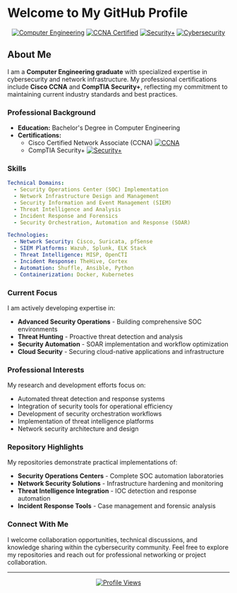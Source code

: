 # Welcome to My GitHub Profile

<div align="center">

[![Computer Engineering](https://img.shields.io/badge/Education-Computer%20Engineering-blue.svg)](https://github.com)
[![CCNA Certified](https://img.shields.io/badge/Cisco-CCNA%20Certified-1BA0D7.svg)](https://github.com)
[![Security+](https://img.shields.io/badge/CompTIA-Security%2B%20Certified-red.svg)](https://github.com)
[![Cybersecurity](https://img.shields.io/badge/Focus-Cybersecurity-darkred.svg)](https://github.com)

</div>

## About Me

I am a **Computer Engineering graduate** with specialized expertise in cybersecurity and network infrastructure. My professional certifications include **Cisco CCNA** and **CompTIA Security+**, reflecting my commitment to maintaining current industry standards and best practices.

### Professional Background

- **Education:** Bachelor's Degree in Computer Engineering
- **Certifications:** 
  - Cisco Certified Network Associate (CCNA) [![CCNA](https://img.shields.io/badge/Cisco-CCNA-1BA0D7?style=for-the-badge&logo=cisco)](https://github.com)
  - CompTIA Security+ [![Security+](https://img.shields.io/badge/CompTIA-Security%2B-red?style=for-the-badge&logo=comptia)](https://github.com)
    
### Skills

```yaml
Technical Domains:
  - Security Operations Center (SOC) Implementation
  - Network Infrastructure Design and Management  
  - Security Information and Event Management (SIEM)
  - Threat Intelligence and Analysis
  - Incident Response and Forensics
  - Security Orchestration, Automation and Response (SOAR)

Technologies:
  - Network Security: Cisco, Suricata, pfSense
  - SIEM Platforms: Wazuh, Splunk, ELK Stack
  - Threat Intelligence: MISP, OpenCTI
  - Incident Response: TheHive, Cortex
  - Automation: Shuffle, Ansible, Python
  - Containerization: Docker, Kubernetes
```

### Current Focus

I am actively developing expertise in:
- **Advanced Security Operations** - Building comprehensive SOC environments
- **Threat Hunting** - Proactive threat detection and analysis
- **Security Automation** - SOAR implementation and workflow optimization
- **Cloud Security** - Securing cloud-native applications and infrastructure

### Professional Interests

My research and development efforts focus on:
- Automated threat detection and response systems
- Integration of security tools for operational efficiency
- Development of security orchestration workflows
- Implementation of threat intelligence platforms
- Network security architecture and design

### Repository Highlights

My repositories demonstrate practical implementations of:
- **Security Operations Centers** - Complete SOC automation laboratories
- **Network Security Solutions** - Infrastructure hardening and monitoring
- **Threat Intelligence Integration** - IOC detection and response automation  
- **Incident Response Tools** - Case management and forensic analysis


### Connect With Me

I welcome collaboration opportunities, technical discussions, and knowledge sharing within the cybersecurity community. Feel free to explore my repositories and reach out for professional networking or project collaboration.

---

<div align="center">


[![Profile Views](https://komarev.com/ghpvc/?username=yourusername&color=blue&style=flat-square)](https://github.com)

</div>
